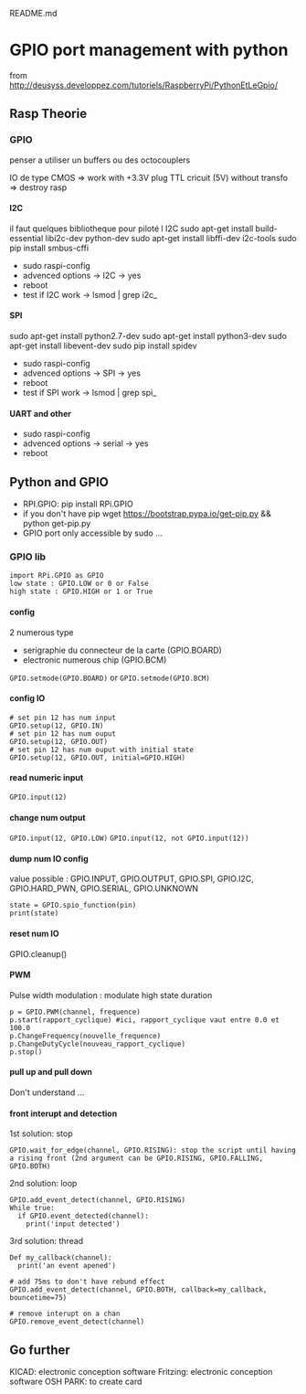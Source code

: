 README.md
# GPIO port management with python
from http://deusyss.developpez.com/tutoriels/RaspberryPi/PythonEtLeGpio/

## Rasp Theorie
### GPIO
penser a utiliser un buffers ou des octocouplers

IO de type CMOS => work with +3.3V
plug TTL cricuit (5V) without transfo => destroy rasp
#### I2C
il faut quelques bibliotheque pour piloté l I2C
sudo apt-get install build-essential libi2c-dev python-dev
sudo apt-get install libffi-dev i2c-tools
sudo pip install smbus-cffi

 * sudo raspi-config
 * advenced options -> I2C -> yes
 * reboot
 * test if I2C work -> lsmod | grep i2c_

#### SPI
sudo apt-get install python2.7-dev
sudo apt-get install python3-dev
sudo apt-get install libevent-dev
sudo pip install spidev

 * sudo raspi-config
 * advenced options -> SPI -> yes
 * reboot
 * test if SPI work -> lsmod | grep spi_
 
#### UART and other
 * sudo raspi-config
 * advenced options -> serial -> yes
 * reboot

## Python and GPIO
 * RPI.GPIO: pip install RPi.GPIO
 * if you don't have pip wget https://bootstrap.pypa.io/get-pip.py && python get-pip.py
 * GPIO port only accessible by sudo ...
### GPIO lib
```
import RPi.GPIO as GPIO
low state : GPIO.LOW or 0 or False
high state : GPIO.HIGH or 1 or True
```
#### config
2 numerous type
 * serigraphie du connecteur de la carte (GPIO.BOARD)
 * electronic numerous chip (GPIO.BCM)


`GPIO.setmode(GPIO.BOARD)`
or `GPIO.setmode(GPIO.BCM)`

#### config IO
```
# set pin 12 has num input
GPIO.setup(12, GPIO.IN)
# set pin 12 has num ouput
GPIO.setup(12, GPIO.OUT)
# set pin 12 has num ouput with initial state
GPIO.setup(12, GPIO.OUT, initial=GPIO.HIGH)
```
#### read numeric input
`GPIO.input(12)`
#### change num output 
`GPIO.input(12, GPIO.LOW)`
`GPIO.input(12, not GPIO.input(12))`
#### dump num IO config
value possible : GPIO.INPUT, GPIO.OUTPUT, GPIO.SPI, GPIO.I2C, GPIO.HARD_PWN, GPIO.SERIAL, GPIO.UNKNOWN

```
state = GPIO.spio_function(pin)
print(state)
```
#### reset num IO
GPIO.cleanup()
#### PWM
Pulse width modulation : modulate high state duration
```
p = GPIO.PWM(channel, frequence)
p.start(rapport_cyclique) #ici, rapport_cyclique vaut entre 0.0 et 100.0
p.ChangeFrequency(nouvelle_frequence)
p.ChangeDutyCycle(nouveau_rapport_cyclique)
p.stop()
```
#### pull up and pull down
Don't understand ...
#### front interupt and detection
1st solution: stop
```
GPIO.wait_for_edge(channel, GPIO.RISING): stop the script until having a rising front (2nd argument can be GPIO.RISING, GPIO.FALLING, GPIO.BOTH)
```
2nd solution: loop
```
GPIO.add_event_detect(channel, GPIO.RISING)
While true:
  if GPIO.event_detected(channel):
    print('input detected')
```
3rd solution: thread
```
Def my_callback(channel):
  print('an event apened')

# add 75ms to don't have rebund effect
GPIO.add_event_detect(channel, GPIO.BOTH, callback=my_callback, bouncetime=75)

# remove interupt on a chan
GPIO.remove_event_detect(channel)
```

## Go further
KICAD: electronic conception software
Fritzing: electronic conception software
OSH PARK: to create card